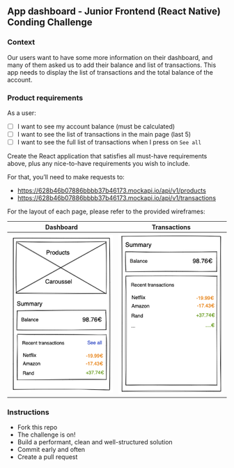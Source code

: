 ## App dashboard - Junior Frontend (React Native) Conding Challenge

### Context
Our users want to have some more information on their dashboard, and many of them asked us to add their balance and list of transactions.
This app needs to display the list of transactions and the total balance of the account.

### Product requirements

As a user:

- [ ] I want to see my account balance (must be calculated)
- [ ] I want to see the list of transactions in the main page (last 5)
- [ ] I want to see the full list of transactions when I press on `See all`

Create the React application that satisfies all must-have requirements above, plus any nice-to-have requirements you wish to include.

For that, you’ll need to make requests to:
* https://628b46b07886bbbb37b46173.mockapi.io/api/v1/products
* https://628b46b07886bbbb37b46173.mockapi.io/api/v1/transactions

For the layout of each page, please refer to the provided wireframes:

| Dashboard | Transactions |
| -------------|:-------------:|
| ![Dashboard](dashboard.png) | ![Dashboard](transactions.png) |

### Instructions
* Fork this repo
* The challenge is on!
* Build a performant, clean and well-structured solution
* Commit early and often
* Create a pull request
